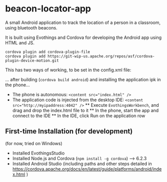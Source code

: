 # beacon-locator-app
A small Android application to track the location of a person in a classroom, using bluetooth beacons.


It is built using Evothings and Cordova for developing the Android app using HTML and JS.

```
cordova plugin add cordova-plugin-file
cordova plugin add https://git-wip-us.apache.org/repos/asf/cordova-plugin-device-motion.git
```

This has two ways of working, to be set in the config.xml file:

... after building (```cordova build android```) and installing the application ipk in the phone...
* The phone is autonomous: 	```<content src="index.html" />```
* The application code is injected from the desktop IDE: ```<content src="http://myipaddress:4042" />```
** Execute ```EvothingsWorkbench```, and drag and drop the index.html file to it
** In the phone, start the app and connect to the IDE
** In the IDE, click Run on the application row

## First-time Installation (for development)

(for now, tried on Windows)

* Installed EvothingsStudio
* Installed Node.js and Cordova (`npm install -g cordova`) --> 6.2.3
* Installed Android Studio (including paths and other steps detailed in https://cordova.apache.org/docs/en/latest/guide/platforms/android/index.html )

